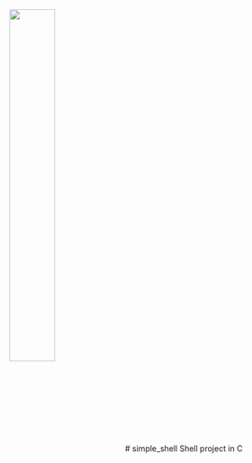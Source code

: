 <img align="center" src="https://www.holbertonschool.com/holberton-logo.png" width=40%>
# simple_shell
Shell project in C
